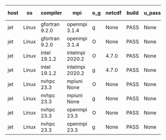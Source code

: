 

| host     | os       | compiler                              | mpi                      | o_g        | netcdf        | build       | u_pass          | u_fail          | s_pass            | s_fail            | e_pass             | e_fail             | nuopc_pass       | nuopc_fail       | artifacts link          |
|----------|----------|---------------------------------------|--------------------------|------------|---------------|-------------|-----------------|-----------------|-------------------|-------------------|--------------------|--------------------|------------------|------------------|-------------------------|
| jet | Linux | gfortran 9.2.0 | openmpi 3.1.4  | g | None  | PASS | None | None | None | None | None | None | None | None | <a href="https://github.com/esmf-org/esmf-test-artifacts/tree/fd75c798b7f60b70f70a24c1210e1bfcb7732d29/develop/gfortran/9.2.0/g/openmpi/3.1.4" target="_blank">fd75c79</a> | 
| jet | Linux | gfortran 9.2.0 | openmpi 3.1.4  | O | None  | PASS | None | None | None | None | None | None | None | None | <a href="https://github.com/esmf-org/esmf-test-artifacts/tree/7587fcc66d8ed0aee1546b92acd27d8b2a67f083/develop/gfortran/9.2.0/O/openmpi/3.1.4" target="_blank">7587fcc</a> | 
| jet | Linux | intel 19.1.2 | intelmpi 2020.2  | O | 4.7.0  | PASS | None | None | None | None | None | None | None | None | <a href="https://github.com/esmf-org/esmf-test-artifacts/tree/5673dd8f08d0b2354fecce017bb99cbd62c8d989/develop/intel/19.1.2/O/intelmpi/2020.2" target="_blank">5673dd8</a> | 
| jet | Linux | intel 19.1.2 | intelmpi 2020.2  | g | 4.7.0  | PASS | None | None | None | None | None | None | None | None | <a href="https://github.com/esmf-org/esmf-test-artifacts/tree/3e3ffe2faf1374d5a7921a6214dbc5e8d5fda711/develop/intel/19.1.2/g/intelmpi/2020.2" target="_blank">3e3ffe2</a> | 
| jet | Linux | nvhpc 23.3 | mpiuni None  | O | None  | PASS | None | None | None | None | None | None | None | None | <a href="https://github.com/esmf-org/esmf-test-artifacts/tree/bdb719d55c15453b51821db17f91dbc82c962aac/develop/nvhpc/23.3/O/mpiuni/None" target="_blank">bdb719d</a> | 
| jet | Linux | nvhpc 23.3 | mpiuni None  | g | None  | PASS | None | None | None | None | None | None | None | None | <a href="https://github.com/esmf-org/esmf-test-artifacts/tree/531b156878978f99aebb91de6fa99dbf02a0310e/develop/nvhpc/23.3/g/mpiuni/None" target="_blank">531b156</a> | 
| jet | Linux | nvhpc 23.3 | openmpi 23.3  | O | None  | PASS | None | None | None | None | None | None | None | None | <a href="https://github.com/esmf-org/esmf-test-artifacts/tree/a921869055df355e419f82aa4c6e537ec805af8a/develop/nvhpc/23.3/O/openmpi/23.3" target="_blank">a921869</a> | 
| jet | Linux | nvhpc 23.3 | openmpi 23.3  | g | None  | PASS | None | None | None | None | None | None | None | None | <a href="https://github.com/esmf-org/esmf-test-artifacts/tree/62d1c9a58af1cd6326a739a33babe556d5c51a5f/develop/nvhpc/23.3/g/openmpi/23.3" target="_blank">62d1c9a</a> | 
